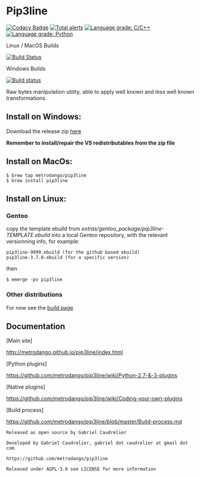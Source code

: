# Pip3line

[![Codacy Badge](https://api.codacy.com/project/badge/Grade/570b18ced7044b7193d49fc1c9409316)](https://www.codacy.com/app/metrodango/pip3line?utm_source=github.com&amp;utm_medium=referral&amp;utm_content=metrodango/pip3line&amp;utm_campaign=Badge_Grade)
[![Total alerts](https://img.shields.io/lgtm/alerts/g/metrodango/pip3line.svg?logo=lgtm&logoWidth=18)](https://lgtm.com/projects/g/metrodango/pip3line/alerts/)
[![Language grade: C/C++](https://img.shields.io/lgtm/grade/cpp/g/metrodango/pip3line.svg?logo=lgtm&logoWidth=18)](https://lgtm.com/projects/g/metrodango/pip3line/context:cpp)
[![Language grade: Python](https://img.shields.io/lgtm/grade/python/g/metrodango/pip3line.svg?logo=lgtm&logoWidth=18)](https://lgtm.com/projects/g/metrodango/pip3line/context:python)

Linux / MacOS Builds

[![Build Status](https://travis-ci.org/metrodango/pip3line.svg?branch=master)](https://travis-ci.org/metrodango/pip3line)

Windows Builds

[![Build status](https://ci.appveyor.com/api/projects/status/5ck7rc2sq4py9u39/branch/master?svg=true)](https://ci.appveyor.com/project/metrodango/pip3line/branch/master)

Raw bytes manipulation utility, able to apply well known and less well known transformations.

## Install on Windows:

Download the release zip [here](https://github.com/metrodango/pip3line/releases)

**Remember to install/repair the VS redistributables from the zip file**

## Install on MacOs:

~~~
$ brew tap metrodango/pip3line
$ brew install pip3line
~~~

## Install on Linux:

### Gentoo

copy the template ebuild from *extras/gentoo_package/pip3line-TEMPLATE.ebuild*  into a local Gentoo repository, with the relevant versionning info, for example:

~~~
pip3line-9999.ebuild (for the github based ebuild)
pip3line-3.7.0.ebuild (for a specific version)
~~~

then

~~~
$ emerge -pv pip3line
~~~

### Other distributions

For now see the [build page](https://github.com/metrodango/pip3line/blob/master/Build-process.md)

## Documentation

[Main site]

http://metrodango.github.io/pip3line/index.html

[Python plugins]

https://github.com/metrodango/pip3line/wiki/Python-2.7-&-3-plugins

[Native plugins]

https://github.com/metrodango/pip3line/wiki/Coding-your-own-plugins

[Build process]

https://github.com/metrodango/pip3line/blob/master/Build-process.md

~~~
Released as open source by Gabriel Caudrelier

Developed by Gabriel Caudrelier, gabriel dot caudrelier at gmail dot com

https://github.com/metrodango/pip3line

Released under AGPL-3.0 see LICENSE for more information
~~~


